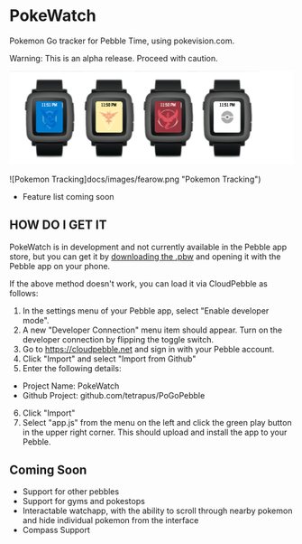 # PokeWatch
Pokemon Go tracker for Pebble Time, using pokevision.com.

Warning: This is an alpha release. Proceed with caution.

![Teams](docs/images/teams.png "Team Branding")

![Pokemon Tracking]docs/images/fearow.png "Pokemon Tracking")
- Feature list coming soon

## HOW DO I GET IT
PokeWatch is in development and not currently available in the Pebble app store, but you can get it by [downloading the .pbw](https://github.com/tetrapus/PoGoPebble/releases/download/0.1/PokeWatch.pbw) and opening it with the Pebble app on your phone.

If the above method doesn't work, you can load it via CloudPebble as follows:
1. In the settings menu of your Pebble app, select "Enable developer mode".
2. A new "Developer Connection" menu item should appear. Turn on the developer connection by flipping the toggle switch.
3. Go to https://cloudpebble.net and sign in with your Pebble account.
4. Click "Import" and select "Import from Github"
5. Enter the following details:
- Project Name: PokeWatch
- Github Project: github.com/tetrapus/PoGoPebble
6. Click "Import"
7. Select "app.js" from the menu on the left and click the green play button in the upper right corner. This should upload and install the app to your Pebble.

## Coming Soon
- Support for other pebbles
- Support for gyms and pokestops
- Interactable watchapp, with the ability to scroll through nearby pokemon and hide individual pokemon from the interface
- Compass Support
